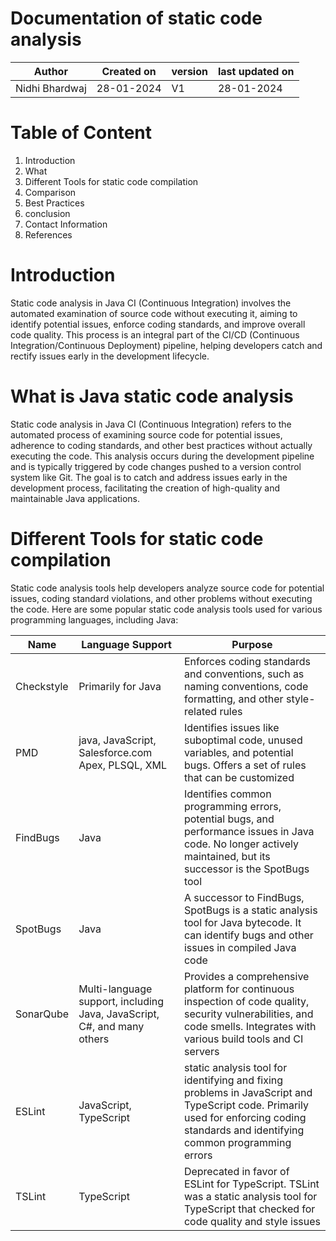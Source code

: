 # Documentation of static code analysis

|Author  | Created on |version | last updated on|
|--------|------------|---------|----------------|
|Nidhi Bhardwaj | 28-01-2024  | V1 | 28-01-2024 |

# Table of Content

1. Introduction
2. What
3. Different Tools for static code compilation
4. Comparison
5. Best Practices
6. conclusion
7. Contact Information
8. References

# Introduction 

Static code analysis in Java CI (Continuous Integration) involves the automated examination of source code without executing it, aiming to identify potential issues, enforce coding standards, and improve overall code quality. This process is an integral part of the CI/CD (Continuous Integration/Continuous Deployment) pipeline, helping developers catch and rectify issues early in the development lifecycle.


# What is Java static code analysis 

Static code analysis in Java CI (Continuous Integration) refers to the automated process of examining source code for potential issues, adherence to coding standards, and other best practices without actually executing the code. This analysis occurs during the development pipeline and is typically triggered by code changes pushed to a version control system like Git. The goal is to catch and address issues early in the development process, facilitating the creation of high-quality and maintainable Java applications.


# Different Tools for static code compilation

Static code analysis tools help developers analyze source code for potential issues, coding standard violations, and other problems without executing the code. Here are some popular static code analysis tools used for various programming languages, including Java:

| Name |Language Support |Purpose|
|------|-----------------|-------|
|Checkstyle |  Primarily for Java |  Enforces coding standards and conventions, such as naming conventions, code formatting, and other style-related rules|
|PMD | java, JavaScript, Salesforce.com Apex, PLSQL, XML| Identifies issues like suboptimal code, unused variables, and potential bugs. Offers a set of rules that can be customized|
| FindBugs | Java | Identifies common programming errors, potential bugs, and performance issues in Java code. No longer actively maintained, but its successor is the SpotBugs tool|
| SpotBugs | Java | A successor to FindBugs, SpotBugs is a static analysis tool for Java bytecode. It can identify bugs and other issues in compiled Java code |
| SonarQube | Multi-language support, including Java, JavaScript, C#, and many others |  Provides a comprehensive platform for continuous inspection of code quality, security vulnerabilities, and code smells. Integrates with various build tools and CI servers|
|ESLint |  JavaScript, TypeScript | static analysis tool for identifying and fixing problems in JavaScript and TypeScript code. Primarily used for enforcing coding standards and identifying common programming errors |
| TSLint | TypeScript | Deprecated in favor of ESLint for TypeScript. TSLint was a static analysis tool for TypeScript that checked for code quality and style issues |



